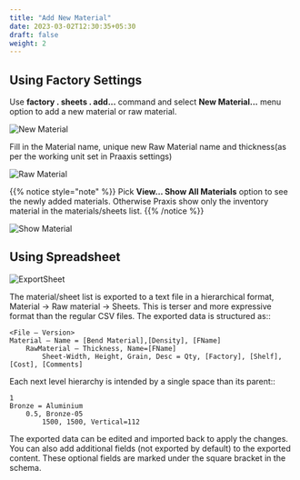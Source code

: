 ```yaml
---
title: "Add New Material"
date: 2023-03-02T12:30:35+05:30
draft: false
weight: 2
---
```


Using Factory Settings
----------------------

Use **factory . sheets . add...** command and select **New Material...** menu option to add a new material or raw material.

![New Material](/images/NewMaterial.png)

Fill in the Material name, unique new Raw Material name and thickness(as per the working unit set in Praaxis settings)

![Raw Material](/images/NewRawmaterial.png)

{{% notice style="note" %}}
Pick **View... Show All Materials** option to  see the newly added materials. Otherwise Praxis show only the inventory material in the materials/sheets list.
{{% /notice %}}

![Show Material](/images/ShowMaterials.png)

Using Spreadsheet
-----------------

![ExportSheet](/images/ExportSheet.png)

The material/sheet list is exported to a text file in a hierarchical format, Material → Raw material → Sheets. This is terser and more expressive format than the regular CSV files. The exported data is structured as::

    <File – Version>
    Material – Name = [Bend Material],[Density], [FName]
        RawMaterial – Thickness, Name=[FName]
            Sheet-Width, Height, Grain, Desc = Qty, [Factory], [Shelf], [Cost], [Comments]

Each next level hierarchy is intended by a single space than its parent::

    1
    Bronze = Aluminium
        0.5, Bronze-05
            1500, 1500, Vertical=112

The exported data can be edited and imported back to apply the changes. You can also add additional fields (not exported by default) to the exported content. These optional fields are marked under the square bracket in the schema.
